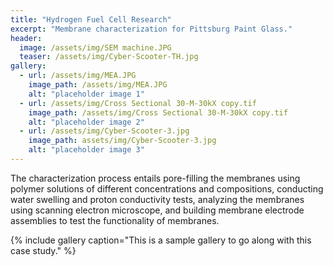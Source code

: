 ```yaml
---
title: "Hydrogen Fuel Cell Research"
excerpt: "Membrane characterization for Pittsburg Paint Glass."
header:
  image: /assets/img/SEM machine.JPG
  teaser: /assets/img/Cyber-Scooter-TH.jpg
gallery:
  - url: /assets/img/MEA.JPG
    image_path: /assets/img/MEA.JPG
    alt: "placeholder image 1"
  - url: /assets/img/Cross Sectional 30-M-30kX copy.tif
    image_path: /assets/img/Cross Sectional 30-M-30kX copy.tif
    alt: "placeholder image 2"
  - url: /assets/img/Cyber-Scooter-3.jpg
    image_path: assets/img/Cyber-Scooter-3.jpg
    alt: "placeholder image 3"
---
```

The characterization process entails pore-filling the membranes using polymer solutions of different concentrations and compositions, conducting water swelling and proton conductivity tests, analyzing the membranes using scanning electron microscope, and building membrane electrode assemblies to test the functionality of membranes. 

{% include gallery caption="This is a sample gallery to go along with this case study." %}
